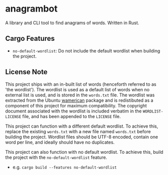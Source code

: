 # anagrambot

A library and CLI tool to find anagrams of words. Written in Rust.


## Cargo Features

- `no-default-wordlist`: Do not include the default wordlist when building the project.

## License Note

This project ships with an in-built list of words (henceforth referred to as 'the wordlist'). 
The wordlist is used as a default list of words when no external list is used, and is stored in the `words.txt` file.
The wordlist was extracted from the Ubuntu [wamerican](https://packages.ubuntu.com/jammy/wamerican) package and is redistibuted as a component of this project for maximum compatibility.
The copyright document associated with the wordlist is included verbatim in the `WORDLIST-LICENSE` file, and has been appended to the `LICENSE` file.

This project can function with a different default wordlist. To achieve this, replace the existing `words.txt` with a
new file named `words.txt` before building the project. Wordlist files should be UTF-8 encoded, contain one word per line, and ideally should have no duplicates.

This project can also function with no default wordlist. To achieve this, build the project with the `no-default-wordlist` feature.
- e.g. `cargo build --features no-default-wordlist` 
